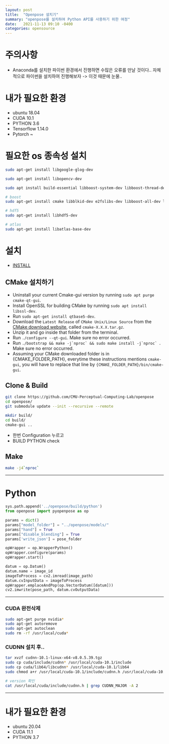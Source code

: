 ```yaml
---
layout: post
title:  "Openpose 설치기"
summary: "openpose를 설치하여 Python API를 사용하기 위한 여정"
date:   2021-11-13 09:10 -0400
categories: opensource
---
```


# 주의사항

- Anaconda를 설치한 파이썬 환경에서 진행하면 수많은 오류를 만날 것이다.. 자체적으로 파이썬을 설치하여 진행해보자 -> 이것 때문에 눈물..

# 내가 필요한 환경

- ubuntu 18.04
- CUDA 10.1
- PYTHON 3.6
- Tensorflow 1.14.0
- Pytorch ~

# 필요한 os 종속성 설치

```sh
sudo apt-get install libgoogle-glog-dev

sudo apt-get install libopencv-dev

sudo apt install build-essential libboost-system-dev libboost-thread-dev libboost-program-options-dev libboost-test-dev libgoogle-golg-dev protobuf-compiler libprotobuf-dev

# boost
sudo apt-get install cmake libblkid-dev e2fslibs-dev libboost-all-dev libaudit-dev

# hdf5
sudo apt-get install libhdf5-dev

# atlas
sudo apt-get install libatlas-base-dev
```

# 설치

- [INSTALL](https://github.com/CMU-Perceptual-Computing-Lab/openpose/blob/master/doc/installation/1_prerequisites.md)

## CMake 설치하기

- Uninstall your current Cmake-gui version by running `sudo apt purge cmake-qt-gui`.
- Install OpenSSL for building CMake by running `sudo apt install libssl-dev`.
- Run `sudo apt-get install qtbase5-dev`.
- Download the `Latest Release` of `CMake Unix/Linux Source` from the [CMake download website](https://cmake.org/download/), called `cmake-X.X.X.tar.gz`.
- Unzip it and go inside that folder from the terminal.
- Run `./configure --qt-gui`. Make sure no error occurred.
- Run ``./bootstrap && make -j`nproc` && sudo make install -j`nproc` ``. Make sure no error occurred.
- Assuming your CMake downloaded folder is in {CMAKE_FOLDER_PATH}, everytime these instructions mentions `cmake-gui`, you will have to replace that line by `{CMAKE_FOLDER_PATH}/bin/cmake-gui`.

## Clone & Build

```sh
git clone https://github.com/CMU-Perceptual-Computing-Lab/openpose
cd openpose/
git submodule update --init --recursive --remote
```

```sh
mkdir build/
cd build/
cmake-gui ..
```

- 한번 Configuration 누르고
- BUILD PYTHON check

## Make

```sh
make -j4`nproc`
```

---

# Python

```python
sys.path.append('../openpose/build/python')
from openpose import pyopenpose as op

params = dict()
params["model_folder"] = "../openpose/models/"
params["hand"] = True
params["disable_blending"] = True
params['write_json'] = pose_folder

opWrapper = op.WrapperPython()
opWrapper.configure(params)
opWrapper.start()

datum = op.Datum()
datum.name = image_id
imageToProcess = cv2.imread(image_path)
datum.cvInputData = imageToProcess
opWrapper.emplaceAndPop(op.VectorDatum([datum]))
cv2.imwrite(pose_path, datum.cvOutputData)
```

---

### CUDA 완전삭제

```sh
sudo apt-get purge nvidia* 
sudo apt-get autoremove 
sudo apt-get autoclean
sudo rm -rf /usr/local/cuda*
```

### CUDNN 설치 후..

```sh
tar xvzf cudnn-10.1-linux-x64-v8.0.5.39.tgz
sudo cp cuda/include/cudnn* /usr/local/cuda-10.1/include
sudo cp cuda/lib64/libcudnn* /usr/local/cuda-10.1/lib64
sudo chmod a+r /usr/local/cuda-10.1/include/cudnn.h /usr/local/cuda-10.1/lib64/libcudnn*

# version 확인
cat /usr/local/cuda/include/cudnn.h | grep CUDNN_MAJOR -A 2
```

---

# 내가 필요한 환경

- ubuntu 20.04
- CUDA 11.1
- PYTHON 3.7
